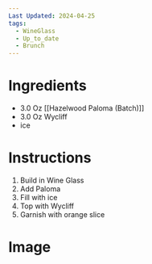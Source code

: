 ```yaml
---
Last Updated: 2024-04-25
tags:
  - WineGlass
  - Up_to_date
  - Brunch
---
```


# Ingredients
- 3.0 Oz [[Hazelwood Paloma (Batch)]]
- 3.0 Oz Wycliff
- ice




# Instructions
1. Build in Wine Glass
2. Add Paloma
3. Fill with ice
4. Top with Wycliff
5. Garnish with orange slice

# Image
